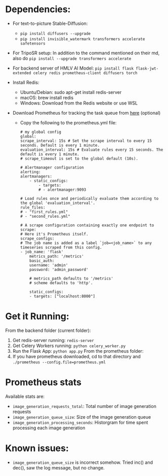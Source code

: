 
# Dependencies:

* For text-to-picture Stable-Diffusion:
    * `pip install diffusers --upgrade`
    * `pip install invisible_watermark transformers accelerate safetensors`

* For TripoSR setup:
    In addition to the command mentioned on their md, also do `pip install --upgrade transformers accelerate`

* For backend server of HMLV AI Model:
`pip install flask flask-jwt-extended celery redis prometheus-client diffusers torch`

* Install Redis:
    * Ubuntu/Debian: sudo apt-get install redis-server
    * macOS: brew install redis
    * Windows: Download from the Redis website or use WSL

* Download Prometheus for tracking the task queue from [here](https://prometheus.io/download/) (optional) 
    * Copy the following to the prometheus.yml file:
        ```
        # my global config
        global:
        scrape_interval: 15s # Set the scrape interval to every 15 seconds. Default is every 1 minute.
        evaluation_interval: 15s # Evaluate rules every 15 seconds. The default is every 1 minute.
        # scrape_timeout is set to the global default (10s).

        # Alertmanager configuration
        alerting:
        alertmanagers:
            - static_configs:
                - targets:
                # - alertmanager:9093

        # Load rules once and periodically evaluate them according to the global 'evaluation_interval'.
        rule_files:
        # - "first_rules.yml"
        # - "second_rules.yml"

        # A scrape configuration containing exactly one endpoint to scrape:
        # Here it's Prometheus itself.
        scrape_configs:
        # The job name is added as a label `job=<job_name>` to any timeseries scraped from this config.
        - job_name: 'flask'
            metrics_path: '/metrics'
            basic_auth:
            username: 'admin'
            password: 'admin_password'

            # metrics_path defaults to '/metrics'
            # scheme defaults to 'http'.

            static_configs:
            - targets: ["localhost:8000"]
        ```

# Get it Running:

From the backend folder (current folder):
1. Get redis-server running: `redis-server`
2. Get Celery Workers running: `python celery_worker.py`
3. Run the Flask App: `python app.py`
From the prometheus folder:
4. If you have prometheus downloaded, cd to that directory and `./prometheus --config.file=prometheus.yml`


# Prometheus stats
Available stats are:
* `image_generation_requests_total`: Total number of image generation requests
* `image_generation_queue_size`: Size of the image generation queue
* `image_generation_processing_seconds`: Historgram for time spent processing each image generation


# Known issues:
* `image_generation_queue_size` is incorrect somehow. Tried inc() and dec(), saw the log message, but no change.